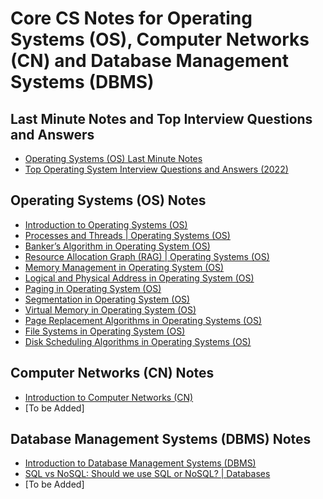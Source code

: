 # Core CS Notes for Operating Systems (OS), Computer Networks (CN) and Database Management Systems (DBMS)

## Last Minute Notes and Top Interview Questions and Answers
- [Operating Systems (OS) Last Minute Notes](https://workat.tech/core-cs/tutorial/operating-systems-os-last-minute-notes-38u2suvdj07j)
- [Top Operating System Interview Questions and Answers (2022)](https://workat.tech/core-cs/article/top-operating-system-interview-questions-and-answers-lgy1kyszlr72)


## Operating Systems (OS) Notes
- [Introduction to Operating Systems (OS)](https://workat.tech/core-cs/tutorial/intro-to-operating-systems-os-98io0uo7ao31)
- [Processes and Threads | Operating Systems (OS)](https://workat.tech/core-cs/tutorial/processes-and-threads-os-6iboki1s2y3t)
- [Banker’s Algorithm in Operating System (OS)](https://workat.tech/core-cs/tutorial/bankers-algorithm-operating-system-os-nytvnvvqgr58)
- [Resource Allocation Graph (RAG) | Operating Systems (OS)](https://workat.tech/core-cs/tutorial/resource-allocation-graph-rag-os-lz5lltbbl8u7)
- [Memory Management in Operating System (OS)](https://workat.tech/core-cs/tutorial/memory-management-operating-system-bw4e6e727t6d)
- [Logical and Physical Address in Operating System (OS)](https://workat.tech/core-cs/tutorial/logical-and-physical-address-os-8abv46w3k0bu)
- [Paging in Operating System (OS)](https://workat.tech/core-cs/tutorial/paging-in-operating-system-os-knbcthp3w8o7)
- [Segmentation in Operating System (OS)](https://workat.tech/core-cs/tutorial/segmentation-in-operating-system-os-v1nirrx3w4cr)
- [Virtual Memory in Operating System (OS)](https://workat.tech/core-cs/tutorial/virtual-memory-in-operating-system-os-wgbnrudfahz9)
- [Page Replacement Algorithms in Operating Systems (OS)](https://workat.tech/core-cs/tutorial/page-replacement-algorithms-in-operating-system-os-q0pioxh7iym5)
- [File Systems in Operating System (OS)](https://workat.tech/core-cs/tutorial/file-systems-in-operating-system-os-a6dvhftacjln)
- [Disk Scheduling Algorithms in Operating Systems (OS)](https://workat.tech/core-cs/tutorial/disk-scheduling-algorithms-in-operating-system-os-ope5ahnn6mhh)

## Computer Networks (CN) Notes
- [Introduction to Computer Networks (CN)](https://workat.tech/core-cs/tutorial/intro-to-computer-networks-cn-vn0ckz4sr4cx)
- [To be Added]

## Database Management Systems (DBMS) Notes
- [Introduction to Database Management Systems (DBMS)](https://workat.tech/core-cs/tutorial/intro-to-database-management-systems-dbms-8bn0mpx2np3m)
- [SQL vs NoSQL: Should we use SQL or NoSQL? | Databases](https://workat.tech/system-design/article/sql-vs-nosql-databases-system-design-agfj7wqna8py)
- [To be Added]
